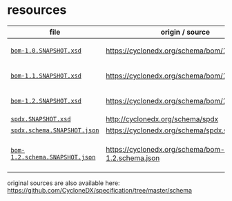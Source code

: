 # resources

| file | origin / source | note |
| ---  | --- | --- |
| [`bom-1.0.SNAPSHOT.xsd`](bom-1.0.SNAPSHOT.xsd) | https://cyclonedx.org/schema/bom/1.0 | `http://cyclonedx.org/schema/spdx` was replaced with `spdx.SNAPSHOT.xsd` |
| [`bom-1.1.SNAPSHOT.xsd`](bom-1.1.SNAPSHOT.xsd) | https://cyclonedx.org/schema/bom/1.1 | `http://cyclonedx.org/schema/spdx` was replaced with `spdx.SNAPSHOT.xsd` |
| [`bom-1.2.SNAPSHOT.xsd`](bom-1.2.SNAPSHOT.xsd) | https://cyclonedx.org/schema/bom/1.2 | `http://cyclonedx.org/schema/spdx` was replaced with `spdx.SNAPSHOT.xsd` |
| [`spdx.SNAPSHOT.xsd`](spdx.SNAPSHOT.xsd) | http://cyclonedx.org/schema/spdx | |
| [`spdx.schema.SNAPSHOT.json`](spdx.schema.SNAPSHOT.json) | https://cyclonedx.org/schema/spdx.schema.json | |
| [`bom-1.2.schema.SNAPSHOT.json`](bom-1.2.schema.SNAPSHOT.json) | https://cyclonedx.org/schema/bom-1.2.schema.json | `$id`'s URL prefix was removed to be relative. spdx.schema.json` was replaced with `spdx.schema.SNAPSHOT.json` |

original sources are also available here:
https://github.com/CycloneDX/specification/tree/master/schema

